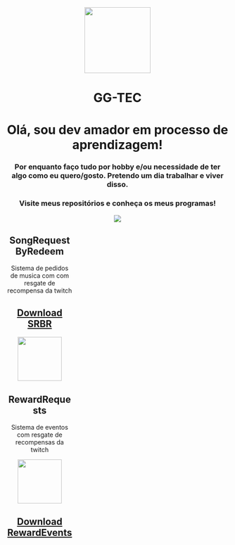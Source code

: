  <div align="center">
 <img src="https://avatars.githubusercontent.com/u/23065725?v=4" width=150;></div>
 <h1 align="center"> GG-TEC </h1>


<h1 align="center"> Olá, sou dev amador em processo de aprendizagem!</h1>
<h3 align="center"> Por enquanto faço tudo por hobby e/ou necessidade de ter algo como eu quero/gosto.
Pretendo um dia trabalhar e viver disso.</h3>

<h3 align="center"> Visite meus repositórios e conheça os meus programas! </h3>

<div align="center">
<img src="https://github-readme-stats.vercel.app/api?username=ggtec&show_icons=true&theme=midnight-purple&locale=pt-br">
</div>


 <div align="center" style="width:150px">
 <h2>SongRequestByRedeem</h2> 
 <p>Sistema de pedidos de musica com com resgate de recompensa da twitch</p>
 <h2><a href="https://github.com/GGTEC/SRBR">Download SRBR</a></h2>
 <img src="https://img.shields.io/github/downloads/GGTEC/SRBR/total.svg" width=100;>
 </div>

 <div align="center" style="width:150px;">
 <h2>RewardRequests</h2> 
 <p>Sistema de eventos com resgate de recompensas da twitch</p>
 <img src="https://img.shields.io/github/downloads/GGTEC/Reward-Request/total.svg" width=100;>
 <h2><a href="https://github.com/GGTEC/RewardEvents">Download RewardEvents</a></h2>
 </div>
